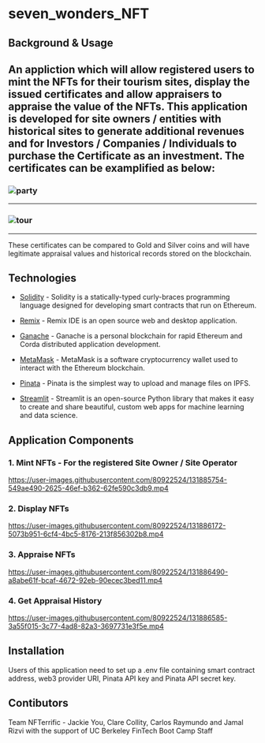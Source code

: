 # seven_wonders_NFT

## Background & Usage
An appliction which will allow registered users to mint the NFTs for their tourism sites, display the issued certificates and allow appraisers to appraise the value of the NFTs. This application is developed for site owners / entities with historical sites to generate additional revenues and for Investors / Companies / Individuals to purchase the Certificate as an investment. The certificates can be examplified as below:
---
### ![party](https://github.com/Jyou965/Project_3_seven_wonders_NFT/blob/master/Pictures/Taj_Mahal_Party.png)
---
### ![tour](https://github.com/Jyou965/Project_3_seven_wonders_NFT/blob/master/Pictures/Taj_Mahal_Tour.png)
---
These certificates can be compared to Gold and Silver coins and will have legitimate appraisal values and historical records stored on the blockchain.

## Technologies
* [Solidity](https://soliditylang.org/) - Solidity is a statically-typed curly-braces programming language designed for developing smart contracts that run on Ethereum.

* [Remix](https://remix.ethereum.org) - Remix IDE is an open source web and desktop application.

* [Ganache](https://www.trufflesuite.com/ganache) - Ganache is a personal blockchain for rapid Ethereum and Corda distributed application development.

* [MetaMask](https://metamask.io/) - MetaMask is a software cryptocurrency wallet used to interact with the Ethereum blockchain.

* [Pinata](https://www.pinata.cloud/) - Pinata is the simplest way to upload and manage files on IPFS.

* [Streamlit](https://streamlit.io/) - Streamlit is an open-source Python library that makes it easy to create and share beautiful, custom web apps for machine learning and data science.

## Application Components
### 1. Mint NFTs - For the registered Site Owner / Site Operator

https://user-images.githubusercontent.com/80922524/131885754-549ae490-2625-46ef-b362-62fe590c3db9.mp4

### 2. Display NFTs

https://user-images.githubusercontent.com/80922524/131886172-5073b951-6cf4-4bc5-8176-213f856302b8.mp4

### 3. Appraise NFTs

https://user-images.githubusercontent.com/80922524/131886490-a8abe61f-bcaf-4672-92eb-90ecec3bed11.mp4

### 4. Get Appraisal History

https://user-images.githubusercontent.com/80922524/131886585-3a55f015-3c77-4ad8-82a3-3697731e3f5e.mp4


## Installation

Users of this application need to set up a .env file containing smart contract address, web3 provider URI, Pinata API key and Pinata API secret key.

## Contibutors
Team NFTerrific - Jackie You, Clare Collity, Carlos Raymundo and Jamal Rizvi with the support of UC Berkeley FinTech Boot Camp Staff
